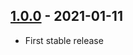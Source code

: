
## [1.0.0](https://github.com/anton-yurchenko/go-cli-printer/releases/tag/v1.0.0) - 2021-01-11
- First stable release